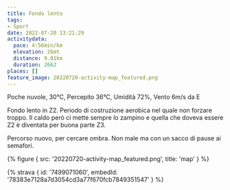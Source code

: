 ```yaml
---
title: Fondo lento
tags:
- Sport
date: 2022-07-20 13:21:29
activitydata:
  pace: 4:56min/km
  elevation: 26mt
  distance: 9.01km
  duration: 2662
places: []
feature_image: 20220720-activity-map_featured.png
---
```


Poche nuvole, 30°C, Percepito 36°C, Umidità 72%, Vento 6m/s da E

<!--more-->

Fondo lento in Z2. Periodo di costruzione aerobica nel quale non forzare troppo. Il caldo però ci mette sempre lo zampino e quella che doveva essere Z2 è diventata per buona parte Z3.

Percorso nuovo, per cercare ombra. Non male ma con un sacco di pause ai semafori.


{% figure { src: '20220720-activity-map_featured.png', title: 'map' } %}


{% strava { id: '7499071060', embedId: '78383e7128a7d3054cd3a77f670fcb7849351547' } %}